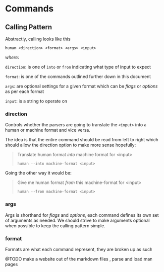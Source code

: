 # Commands

## Calling Pattern

Abstractly, calling looks like this

```shell
human <direction> <format> <args> <input>
```

_where_:

`direction`: is one of `into` or `from` indicating what type of input to expect

`format`: is one of the commands outlined further down in this document

`args`: are optional settings for a given format which can be _flags_ or _options_ as per each format

`input`: is a string to operate on

### direction

Controls whether the parsers are going to translate the `<input>` into a human
or machine format and vice versa.

The idea is that the entire command should be read from left to right which
should allow the direction option to make more sense hopefully:

> Translate human format _into_ machine format for \<input\>
>
> `human --into machine-format <input>`

Going the other way it would be:

> Give me human format _from_ this machine-format for \<input\>
>
> `human --from machine-format <input>`

### args

Args is shorthand for _flags_ and _options_, each command defines its own set
of arguments as needed. We should strive to make arguments optional when
possible to keep the calling pattern simple.

### format

Formats are what each command represent, they are broken up as such

@TODO make a website out of the markdown files , parse and load man pages
